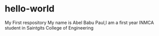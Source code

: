 # hello-world
My First respository
My name is Abel Babu Paul,I am a first year INMCA student in Saintgits College of Engineering
